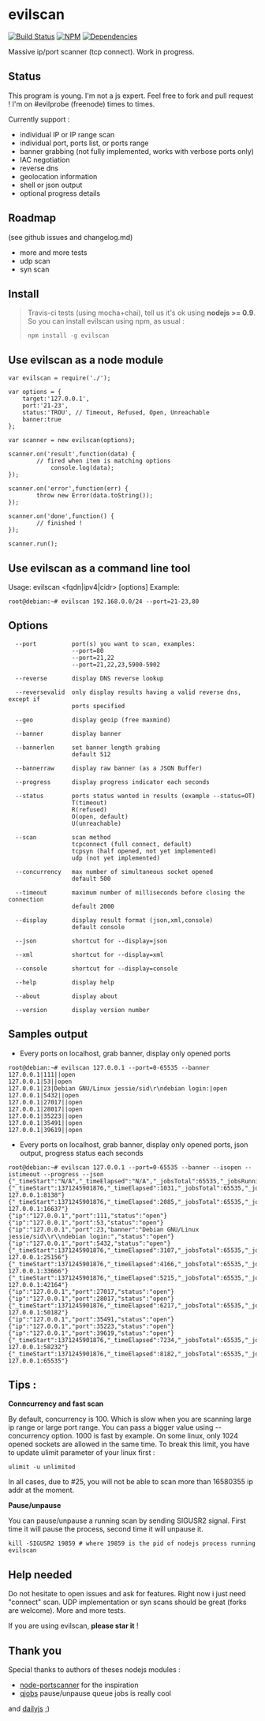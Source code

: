evilscan
===============

[![Build Status](https://secure.travis-ci.org/eviltik/evilscan.png)](http://travis-ci.org/eviltik/evilscan)
[![NPM](https://nodei.co/npm-dl/evilscan.png)](https://nodei.co/npm-dl/evilscan/)
[![Dependencies](https://david-dm.org/eviltik/evilscan.svg)](https://david-dm.org/eviltik/evilscan)

Massive ip/port scanner (tcp connect). Work in progress.

Status
-------
This program is young. I'm not a js expert. Feel free to fork and pull request !
I'm on #evilprobe (freenode) times to times.

Currently support :

* individual IP or IP range scan
* individual port, ports list, or ports range
* banner grabbing (not fully implemented, works with verbose ports only)
* IAC negotiation
* reverse dns
* geolocation information
* shell or json output
* optional progress details


Roadmap
--------
(see github issues and changelog.md)
* more and more tests
* udp scan
* syn scan


Install
-------

>Travis-ci tests (using mocha+chai), tell us it's ok using **nodejs >= 0.9**. So you can install evilscan using npm, as usual :
>```
>npm install -g evilscan
>```


Use evilscan as a node module
-----------
```
var evilscan = require('./');

var options = {
    target:'127.0.0.1',
    port:'21-23',
    status:'TROU', // Timeout, Refused, Open, Unreachable
    banner:true
};

var scanner = new evilscan(options);

scanner.on('result',function(data) {
        // fired when item is matching options
            console.log(data);
});

scanner.on('error',function(err) {
        throw new Error(data.toString());
});

scanner.on('done',function() {
        // finished !
});

scanner.run();

```

Use evilscan as a command line tool
-----------
Usage: evilscan <fqdn|ipv4|cidr> [options]
Example:
```
root@debian:~# evilscan 192.168.0.0/24 --port=21-23,80
```


Options
-------
```
  --port          port(s) you want to scan, examples:
                  --port=80
                  --port=21,22
                  --port=21,22,23,5900-5902
                                                                                
  --reverse       display DNS reverse lookup                                    
  
  --reversevalid  only display results having a valid reverse dns, except if
                  ports specified                                               
  
  --geo           display geoip (free maxmind)                                  
  
  --banner        display banner                                                
 
  --bannerlen     set banner length grabing
                  default 512

  --bannerraw     display raw banner (as a JSON Buffer)                         
  
  --progress      display progress indicator each seconds
                                                                                
  --status        ports status wanted in results (example --status=OT)
                  T(timeout)
                  R(refused)
                  O(open, default)
                  U(unreachable)
                                                                                
  --scan          scan method
                  tcpconnect (full connect, default)
                  tcpsyn (half opened, not yet implemented)
                  udp (not yet implemented)
                                                                                
  --concurrency   max number of simultaneous socket opened
                  default 500
                                                                                
  --timeout       maximum number of milliseconds before closing the connection
                  default 2000
                                                                                
  --display       display result format (json,xml,console)
                  default console
                                                                                
  --json          shortcut for --display=json                                   
  
  --xml           shortcut for --display=xml                                    
  
  --console       shortcut for --display=console                                
  
  --help          display help                                                  
  
  --about         display about                                                 
  
  --version       display version number                                        
```

Samples output
----------------

* Every ports on localhost, grab banner, display only opened ports 
```
root@debian:~# evilscan 127.0.0.1 --port=0-65535 --banner
127.0.0.1|111||open
127.0.0.1|53||open
127.0.0.1|23|Debian GNU/Linux jessie/sid\r\ndebian login:|open
127.0.0.1|5432||open
127.0.0.1|27017||open
127.0.0.1|28017||open
127.0.0.1|35223||open
127.0.0.1|35491||open
127.0.0.1|39619||open
```

* Every ports on localhost, grab banner, display only opened ports, json output, progress status each seconds
```
root@debian:~# evilscan 127.0.0.1 --port=0-65535 --banner --isopen --istimeout --progress --json
{"_timeStart":"N/A","_timeElapsed":"N/A","_jobsTotal":65535,"_jobsRunning":0,"_jobsDone":0,"_progress":0,"_concurrency":500,"_status":"Starting","_message":"Starting"}
{"_timeStart":1371245901876,"_timeElapsed":1031,"_jobsTotal":65535,"_jobsRunning":500,"_jobsDone":7638,"_progress":11,"_concurrency":500,"_status":"Running","_message":"Scanning 127.0.0.1:8138"}
{"_timeStart":1371245901876,"_timeElapsed":2085,"_jobsTotal":65535,"_jobsRunning":500,"_jobsDone":16137,"_progress":24,"_concurrency":500,"_status":"Running","_message":"Scanning 127.0.0.1:16637"}
{"ip":"127.0.0.1","port":111,"status":"open"}
{"ip":"127.0.0.1","port":53,"status":"open"}
{"ip":"127.0.0.1","port":23,"banner":"Debian GNU/Linux jessie/sid\\r\\ndebian login:","status":"open"}
{"ip":"127.0.0.1","port":5432,"status":"open"}
{"_timeStart":1371245901876,"_timeElapsed":3107,"_jobsTotal":65535,"_jobsRunning":500,"_jobsDone":24656,"_progress":37,"_concurrency":500,"_status":"Running","_message":"Scanning 127.0.0.1:25156"}
{"_timeStart":1371245901876,"_timeElapsed":4166,"_jobsTotal":65535,"_jobsRunning":500,"_jobsDone":33166,"_progress":50,"_concurrency":500,"_status":"Running","_message":"Scanning 127.0.0.1:33666"}
{"_timeStart":1371245901876,"_timeElapsed":5215,"_jobsTotal":65535,"_jobsRunning":500,"_jobsDone":41664,"_progress":63,"_concurrency":500,"_status":"Running","_message":"Scanning 127.0.0.1:42164"}
{"ip":"127.0.0.1","port":27017,"status":"open"}
{"ip":"127.0.0.1","port":28017,"status":"open"}
{"_timeStart":1371245901876,"_timeElapsed":6217,"_jobsTotal":65535,"_jobsRunning":500,"_jobsDone":49682,"_progress":75,"_concurrency":500,"_status":"Running","_message":"Scanning 127.0.0.1:50182"}
{"ip":"127.0.0.1","port":35491,"status":"open"}
{"ip":"127.0.0.1","port":35223,"status":"open"}
{"ip":"127.0.0.1","port":39619,"status":"open"}
{"_timeStart":1371245901876,"_timeElapsed":7234,"_jobsTotal":65535,"_jobsRunning":500,"_jobsDone":57732,"_progress":88,"_concurrency":500,"_status":"Running","_message":"Scanning 127.0.0.1:58232"}
{"_timeStart":1371245901876,"_timeElapsed":8182,"_jobsTotal":65535,"_jobsRunning":0,"_jobsDone":65535,"_progress":100,"_concurrency":500,"_status":"Finished","_message":"Scanning 127.0.0.1:65535"}
```

Tips :
--------
**Conncurrency and fast scan**

By default, concurrency is 100. Which is slow when you are scanning large ip range or large port range. You can pass a bigger value using --concurrency option. 1000 is fast by example.
On some linux, only 1024 opened sockets are allowed in the same time. To break this limit, you have to update ulimit parameter of your linux first :

```
ulimit -u unlimited
```

In all cases, due to #25, you will not be able to scan more than 16580355 ip addr at the moment.


**Pause/unpause**

You can pause/unpause a running scan by sending SIGUSR2 signal. First time it will pause the process, second time it will unpause it.
```
kill -SIGUSR2 19859 # where 19859 is the pid of nodejs process running evilscan
```

Help needed
----------
Do not hesitate to open issues and ask for features. Right now i just need "connect" scan. UDP implementation or syn scans should be great (forks are welcome). More and more tests.

If you are using evilscan, **please star it** !



Thank you
----------
Special thanks to authors of theses nodejs modules :
* [node-portscanner](https://github.com/baalexander/node-portscanner) for the inspiration
* [qjobs](https://github.com/franck34/qjobs "qjobs") pause/unpause queue jobs is really cool

and [dailyjs](http://dailyjs.com/) ;)


